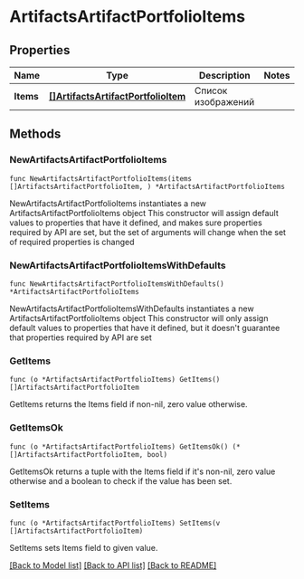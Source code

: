 # ArtifactsArtifactPortfolioItems

## Properties

Name | Type | Description | Notes
------------ | ------------- | ------------- | -------------
**Items** | [**[]ArtifactsArtifactPortfolioItem**](ArtifactsArtifactPortfolioItem.md) | Список изображений | 

## Methods

### NewArtifactsArtifactPortfolioItems

`func NewArtifactsArtifactPortfolioItems(items []ArtifactsArtifactPortfolioItem, ) *ArtifactsArtifactPortfolioItems`

NewArtifactsArtifactPortfolioItems instantiates a new ArtifactsArtifactPortfolioItems object
This constructor will assign default values to properties that have it defined,
and makes sure properties required by API are set, but the set of arguments
will change when the set of required properties is changed

### NewArtifactsArtifactPortfolioItemsWithDefaults

`func NewArtifactsArtifactPortfolioItemsWithDefaults() *ArtifactsArtifactPortfolioItems`

NewArtifactsArtifactPortfolioItemsWithDefaults instantiates a new ArtifactsArtifactPortfolioItems object
This constructor will only assign default values to properties that have it defined,
but it doesn't guarantee that properties required by API are set

### GetItems

`func (o *ArtifactsArtifactPortfolioItems) GetItems() []ArtifactsArtifactPortfolioItem`

GetItems returns the Items field if non-nil, zero value otherwise.

### GetItemsOk

`func (o *ArtifactsArtifactPortfolioItems) GetItemsOk() (*[]ArtifactsArtifactPortfolioItem, bool)`

GetItemsOk returns a tuple with the Items field if it's non-nil, zero value otherwise
and a boolean to check if the value has been set.

### SetItems

`func (o *ArtifactsArtifactPortfolioItems) SetItems(v []ArtifactsArtifactPortfolioItem)`

SetItems sets Items field to given value.



[[Back to Model list]](../README.md#documentation-for-models) [[Back to API list]](../README.md#documentation-for-api-endpoints) [[Back to README]](../README.md)


